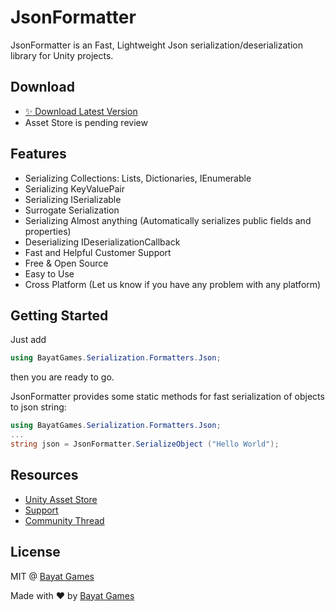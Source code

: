 # JsonFormatter

JsonFormatter is an Fast, Lightweight Json serialization/deserialization library for Unity projects.

## Download

- [:sparkles: Download Latest Version](https://github.com/BayatGames/JsonFormatter/releases/latest)
- Asset Store is pending review

## Features

- Serializing Collections: Lists, Dictionaries, IEnumerable
- Serializing KeyValuePair
- Serializing ISerializable
- Surrogate Serialization
- Serializing Almost anything (Automatically serializes public fields and properties)
- Deserializing IDeserializationCallback
- Fast and Helpful Customer Support
- Free & Open Source
- Easy to Use
- Cross Platform (Let us know if you have any problem with any platform)

## Getting Started

Just add

```csharp
using BayatGames.Serialization.Formatters.Json;
```

then you are ready to go.

JsonFormatter provides some static methods for fast serialization of objects to json string:

```csharp
using BayatGames.Serialization.Formatters.Json;
...
string json = JsonFormatter.SerializeObject ("Hello World");
```

## Resources

- [Unity Asset Store](https://www.assetstore.unity3d.com/en/#!/search/page=1/sortby=popularity/query=publisher:26641)
- [Support](https://github.com/BayatGames/Support)
- [Community Thread](https://forum.unity3d.com/threads/jsonformatter-complete-json-serialization-library-for-unity.493969/)

## License

MIT @ [Bayat Games](https://github.com/BayatGames)

Made with :heart: by [Bayat Games](https://github.com/BayatGames)
